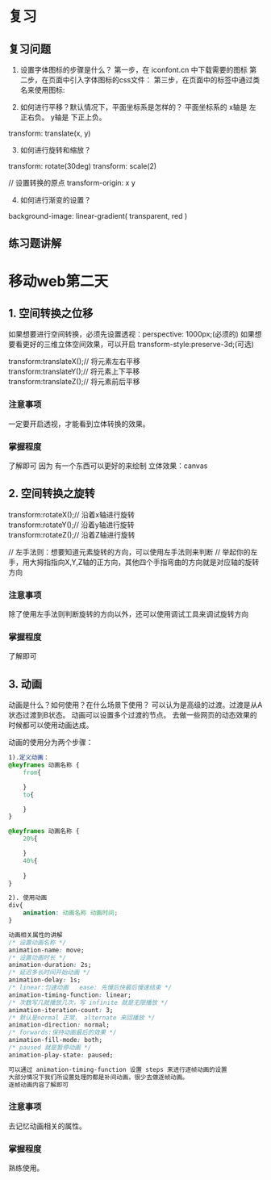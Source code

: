 # 复习

## 复习问题

1. 设置字体图标的步骤是什么？
第一步，在 iconfont.cn 中下载需要的图标
第二步，在页面中引入字体图标的css文件：<link ref="./iconfont.css" />
第三步，在页面中的标签中通过类名来使用图标: <i class="iconfont xxx" ></i>

2. 如何进行平移？默认情况下，平面坐标系是怎样的？
平面坐标系的 x轴是 左正右负。  y轴是 下正上负。

transform: translate(x, y)

3. 如何进行旋转和缩放？

transform: rotate(30deg)
transform: scale(2)

// 设置转换的原点
transform-origin: x y 

4. 如何进行渐变的设置？

background-image: linear-gradient( transparent, red )

## 练习题讲解

# 移动web第二天

## 1. 空间转换之位移

如果想要进行空间转换，必须先设置透视：perspective: 1000px;(必须的)
如果想要看更好的三维立体空间效果，可以开启 transform-style:preserve-3d;(可选)

transform:translateX();// 将元素左右平移  
transform:translateY();// 将元素上下平移  
transform:translateZ();// 将元素前后平移  

### 注意事项
一定要开启透视，才能看到立体转换的效果。

### 掌握程度
了解即可
因为 有一个东西可以更好的来绘制 立体效果：canvas

## 2. 空间转换之旋转

transform:rotateX();// 沿着x轴进行旋转  
transform:rotateY();// 沿着y轴进行旋转  
transform:rotateZ();// 沿着Z轴进行旋转  

// 左手法则：想要知道元素旋转的方向，可以使用左手法则来判断
// 举起你的左手，用大拇指指向X,Y,Z轴的正方向，其他四个手指弯曲的方向就是对应轴的旋转方向

### 注意事项
除了使用左手法则判断旋转的方向以外，还可以使用调试工具来调试旋转方向

### 掌握程度
了解即可

## 3. 动画

动画是什么？如何使用？在什么场景下使用？
可以认为是高级的过渡。过渡是从A状态过渡到B状态。
动画可以设置多个过渡的节点。
去做一些网页的动态效果的时候都可以使用动画达成。

动画的使用分为两个步骤：
```css
1).定义动画：
@keyframes 动画名称 {
    from{

    }
    to{

    }
}

@keyframes 动画名称 {
    20%{

    }
    40%{
        
    }
}

2). 使用动画
div{
    animation: 动画名称 动画时间;
}

动画相关属性的讲解  
/* 设置动画名称 */
animation-name: move;  
/* 设置动画时长 */
animation-duration: 2s;  
/* 延迟多长时间开始动画 */ 
animation-delay: 1s;  
/* linear:匀速动画   ease: 先慢后快最后慢速结束 */
animation-timing-function: linear;  
/* 次数写几就播放几次，写 infinite 就是无限播放 */
animation-iteration-count: 3;  
/* 默认是normal 正常， alternate 来回播放 */
animation-direction: normal;  
/* forwards:保持动画最后的效果 */
animation-fill-mode: both;  
/* paused 就是暂停动画 */
animation-play-state: paused;  

可以通过 animation-timing-function 设置 steps 来进行逐帧动画的设置
大部分情况下我们所设置处理的都是补间动画，很少去做逐帧动画。
逐帧动画内容了解即可
```

### 注意事项
去记忆动画相关的属性。

### 掌握程度
熟练使用。
